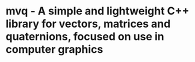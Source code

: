 # mvq - A simple and lightweight C++ library for vectors, matrices and quaternions, focused on use in computer graphics 
